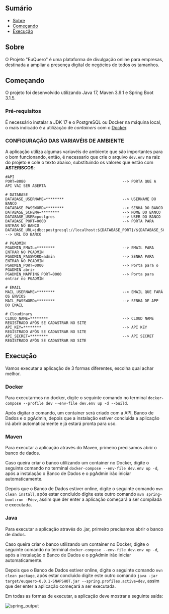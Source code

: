 ## Sumário

- [Sobre](#about)
- [Começando](#started)
- [Execução](#execution)

## Sobre <a name = "about"></a>

O Projeto "EuQuero" é uma plataforma de divulgação online para empresas, destinada a ampliar a presença digital de negócios de todos os tamanhos.

## Começando <a name = "started"></a>

O projeto foi desenvolvido utilizando Java 17, Maven 3.9.1 e Spring Boot 3.1.5. 

### Pré-requisitos

É necessário instalar a JDK 17 e o PostgreSQL ou Docker na máquina local, o mais indicado é a utilização de _containers_ com o [Docker](https://www.docker.com/).

### CONFIGURAÇÃO DAS VARIAVÉIS DE AMBIENTE

A aplicação utiliza algumas variavéis de ambiente que são importantes para o bom funcionando, então, é necessario que crie o arquivo ```dev.env``` na raiz do projeto e cole o texto abaixo, substituindo os valores que estão com **ASTERISCOS**:
```
#API
PORT=8080                                           --> PORTA QUE A API VAI SER ABERTA

# DATABASE        
DATABASE_USERNAME=********                          --> USERNAME DO BANCO
DATABASE_PASSWORD=********                          --> SENHA DO BANCO
DATABASE_SCHEMA=********                            --> NOME DO BANCO
DATABASE_USER=postgres                              --> USER DO BANCO
DATABASE_PORT=0000                                  --> PORTA PARA ENTRAR NO BANCO
DATABASE_URL=jdbc:postgresql://localhost:${DATABASE_PORT}/${DATABASE_SCHEMA}  --> URL DO BANCO

# PGADMIN
PGADMIN_EMAIL=********                              --> EMAIL PARA ENTRAR NO PGADMIN
PGADMIN_PASSWORD=admin                              --> SENHA PARA ENTRAR NO PGADMIN
PGADMIN_PORT=0000                                   --> Porta para o PGADMIN abrir
PGADMIN_MAPPING_PORT=0000                           --> Porta para entrar no PGADMIN

# EMAIL
MAIL_USERNAME=********                              --> EMAIL QUE FARÁ OS ENVIOS
MAIL_PASSWORD=********                              --> SENHA DE APP DO EMAIL

# Cloudinary
CLOUD_NAME=********                                 --> CLOUD NAME REGISTRADO APÓS SE CADASTRAR NO SITE 
API_KEY=********                                    --> API KEY REGISTRADO APÓS SE CADASTRAR NO SITE                           
API_SECRET=********                                 --> API SECRET REGISTRADO APÓS SE CADASTRAR NO SITE 
```

## Execução <a name = "execution"></a>

Vamos executar a aplicação de 3 formas diferentes, escolha qual achar melhor.

### Docker

Para executarmos no docker, digite o seguinte comando no terminal ```docker-compose --profile dev --env-file dev.env up -d --build```.

Após digitar o comando, um container será criado com a API, Banco de Dados e o pgAdmin, depois que a instalação estiver concluida a aplicação irá abrir automaticamente e já estará pronta para uso.

### Maven

Para executar a aplicação através do Maven, primeiro precisamos abrir o banco de dados.

Caso queira criar o banco utilizando um container no Docker, digite o seguinte comando no terminal ```docker-compose --env-file dev.env up -d```, após a instalação o Banco de Dados e o pgAdmin irão iniciar automaticamente.

Depois que o Banco de Dados estiver online, digite o seguinte comando ```mvn clean install```, após estar concluido digite este outro comando ```mvn spring-boot:run -Pdev```, assim que der enter a aplicação começará a ser compilada e executada.

### Java

Para executar a aplicação através do .jar, primeiro precisamos abrir o banco de dados.

Caso queira criar o banco utilizando um container no Docker, digite o seguinte comando no terminal ```docker-compose --env-file dev.env up -d```, após a instalação o Banco de Dados e o pgAdmin irão iniciar automaticamente.

Depois que o Banco de Dados estiver online, digite o seguinte comando ```mvn clean package```, após estar concluido digite este outro comando ```java -jar target/euquero-0.0.1-SNAPSHOT.jar --spring.profiles.active=dev```, assim que der enter a aplicação começará a ser executada. 

Em todas as formas de executar, a aplicação deve mostrar a seguinte saída:

![spring_output](spring.jpg)
